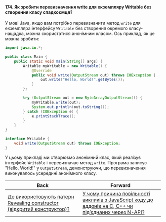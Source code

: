 #### 174. Як зробити перевизначення write для екземпляру Writable без створення класу спадкоємця?

У мові Java, якщо вам потрібно перевизначити метод `write` для екземпляра інтерфейсу `Writable` без створення окремого класу-нащадка, можна скористатися анонімним класом. Ось приклад, як це можна зробити:

```java
import java.io.*;

public class Main {
    public static void main(String[] args) {
        Writable myWritable = new Writable() {
            @Override
            public void write(OutputStream out) throws IOException {
                out.write("Hello, World!".getBytes());
            }
        };

        try (OutputStream out = new ByteArrayOutputStream()) {
            myWritable.write(out);
            System.out.println(out.toString());
        } catch (IOException e) {
            e.printStackTrace();
        }
    }
}

interface Writable {
    void write(OutputStream out) throws IOException;
}
```

У цьому прикладі ми створюємо анонімний клас, який реалізує інтерфейс `Writable` і перевизначає метод `write`. Програма записує "Hello, World!" у `OutputStream`, демонструючи, що перевизначення виконувалось усередині анонімного класу.


| Back | Forward |
|---|---|
| [Де використовують патерн Revealing constructor (відкритий конструктор)?](/ua/strong-middle/questions-for-a-systems-programmer/what-is-the-use-case-for-the-revealing-constructor-pattern.md)  | [У чому причина повільності викликів з JavaScript коду до аддонів на C, C++ чи під’єднаних через N-API?](/ua/strong-middle/questions-for-a-systems-programmer/what-is-the-reason-for-slow-function-calls-from-javascript-code-to-cc-addons-or-napi-connected-ones.md) |